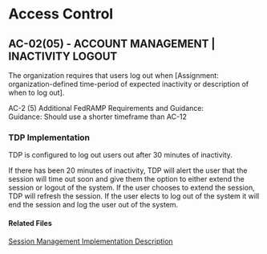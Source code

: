 # Access Control  
## AC-02(05) - ACCOUNT MANAGEMENT | INACTIVITY LOGOUT

The organization requires that users log out when [Assignment: organization-defined time-period of expected inactivity or description of when to log out].  

AC-2 (5) Additional FedRAMP Requirements and Guidance:  
Guidance: Should use a shorter timeframe than AC-12  

### TDP Implementation  
TDP is configured to log out users out after 30 minutes of inactivity.  

If there has been 20 minutes of inactivity, TDP will alert the user that the session will time out soon and give them the option to either extend the session or logout of the system. If the user chooses to extend the session, TDP will refresh the session. If the user elects to log out of the system it will end the session and log the user out of the system.  


#### Related Files  
[Session Management Implementation Description](../../tdrs-backend/docs/session-management.md)
